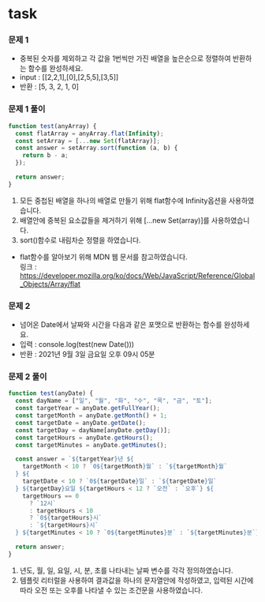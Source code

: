 # task

### 문제 1

- 중복된 숫자를 제외하고 각 값을 1번씩만 가진 배열을 높은순으로 정렬하여 반환하는 함수를 완성하세요.
- input : [[2,2,1],[0],[2,5,5],[3,5]]
- 반환 : [5, 3, 2, 1, 0]

### 문제 1 풀이

```javascript
function test(anyArray) {
  const flatArray = anyArray.flat(Infinity);
  const setArray = [...new Set(flatArray)];
  const answer = setArray.sort(function (a, b) {
    return b - a;
  });

  return answer;
}
```

1. 모든 중첩된 배열을 하나의 배열로 만들기 위해 flat함수에 Infinity옵션을 사용하였습니다.
2. 배열안에 중복된 요소값들을 제거하기 위해 [...new Set(array)]를 사용하였습니다.
3. sort()함수로 내림차순 정렬을 하였습니다.

- flat함수를 알아보기 위해 MDN 웹 문서를 참고하였습니다. <br>
  링크 : <https://developer.mozilla.org/ko/docs/Web/JavaScript/Reference/Global_Objects/Array/flat>

### 문제 2

- 넘어온 Date에서 날짜와 시간을 다음과 같은 포맷으로 반환하는 함수를 완성하세요.
- 입력 : console.log(test(new Date()))
- 반환 : 2021년 9월 3일 금요일 오후 09시 05분

### 문제 2 풀이

```javascript
function test(anyDate) {
  const dayName = ["일", "월", "화", "수", "목", "금", "토"];
  const targetYear = anyDate.getFullYear();
  const targetMonth = anyDate.getMonth() + 1;
  const targetDate = anyDate.getDate();
  const targetDay = dayName[anyDate.getDay()];
  const targetHours = anyDate.getHours();
  const targetMinutes = anyDate.getMinutes();

  const answer = `${targetYear}년 ${
    targetMonth < 10 ? `0${targetMonth}월` : `${targetMonth}월`
  } ${
    targetDate < 10 ? `0${targetDate}일` : `${targetDate}일`
  } ${targetDay}요일 ${targetHours < 12 ? `오전` : `오후`} ${
    targetHours == 0
      ? `12시`
      : targetHours < 10
      ? `0${targetHours}시`
      : `${targetHours}시`
  } ${targetMinutes < 10 ? `0${targetMinutes}분` : `${targetMinutes}분`}`;

  return answer;
}
```

1. 년도, 월, 일, 요일, 시, 분, 초를 나타내는 날짜 변수를 각각 정의하였습니다.
2. 템플릿 리터럴을 사용하여 결과값을 하나의 문자열안에 작성하였고, 입력된 시간에 따라 오전 또는 오후를 나타낼 수 있는 조건문을 사용하였습니다.
